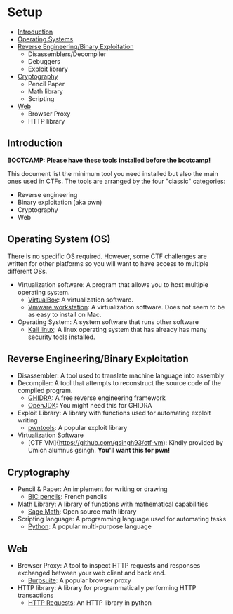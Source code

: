 # Setup

* [Introduction](#intro)
* [Operating Systems](#os)
* [Reverse Engineering/Binary Exploitation](#rev)
	* Disassemblers/Decompiler
	* Debuggers
	* Exploit library
* [Cryptography](#crypto)
	* Pencil Paper
	* Math library
	* Scripting
* [Web](#web)
	* Browser Proxy
	* HTTP library

<h2 id="intro">Introduction</h2>

<b>BOOTCAMP: Please have these tools installed before the bootcamp!</b>

This document list the minimum tool you need installed but also the main ones used in CTFs. The tools are arranged by the four "classic" categories:
* Reverse engineering
* Binary exploitation (aka pwn)
* Cryptography
* Web

<h2 id="os">Operating System (OS)</h2>

There is no specific OS required. However, some CTF challenges are written for other platforms so you will want to have access to multiple different OSs.
* Virtualization software: A program that allows you to host multiple operating system. 
	* [VirtualBox](www.virtualbox.org): A virtualization software.
	* [Vmware workstation](https://www.vmware.com/products/workstation-player/workstation-player-evaluation.html): A virtualization software. Does not seem to be as easy to install on Mac.
* Operating System: A system software that runs other software
	* [Kali linux](https://www.offensive-security.com/kali-linux-vm-vmware-virtualbox-image-download/): A linux operating system that has already has many security tools installed.
	
	

<h2 id="rev">Reverse Engineering/Binary Exploitation</h2>

* Disassembler: A tool used to translate machine language into assembly
* Decompiler: A tool that attempts to reconstruct the source code of the compiled program. 
	* [GHIDRA](https://ghidra-sre.org/): A free reverse engineering framework
	* [OpenJDK](https://jdk.java.net/archive/): You might need this for GHIDRA
* Exploit Library: A library with functions used for automating exploit writing
	* [pwntools](http://docs.pwntools.com/): A popular exploit library
* Virtualization Software 
	* [CTF VM]{https://github.com/gsingh93/ctf-vm): Kindly provided by Umich alumnus gsingh. <b>You'll want this for pwn!</b>

<h2 id="crypto">Cryptography</h2>

* Pencil & Paper: An implement for writing or drawing
	* [BIC pencils](https://www.shopbic.com/products/stationery/pencils/#1): French pencils
* Math Library: A library of functions with mathematical capabilities
	* [Sage Math](https://www.sagemath.org/): Open source math library
* Scripting language: A programming language used for automating tasks
	* [Python](https://www.python.org/): A popular multi-purpose language

<h2 id="web">Web</h2>

* Browser Proxy: A tool to inspect HTTP requests and responses exchanged between your web client and back end.
	* [Burpsuite](https://portswigger.net/burp): A popular browser proxy
* HTTP library: A library for programmatically performing HTTP transactions
	* [HTTP Requests](https://requests.readthedocs.io/): An HTTP library in python
